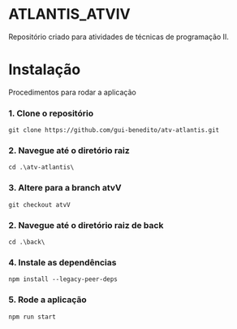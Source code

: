 # ATLANTIS_ATVIV
Repositório criado para atividades de técnicas de programação II.

<h1> Instalação </h1>
  Procedimentos para rodar a aplicação

<h3>1. Clone o repositório</h3>

    git clone https://github.com/gui-benedito/atv-atlantis.git

<h3>2. Navegue até o diretório raiz </h3>

    cd .\atv-atlantis\

<h3>3. Altere para a branch atvV</h3>

    git checkout atvV

<h3>2. Navegue até o diretório raiz de back </h3>

    cd .\back\

<h3>4. Instale as dependências </h3>

    npm install --legacy-peer-deps

<h3>5. Rode a aplicação </h3>
    
    npm run start
